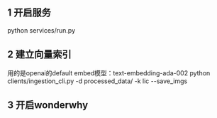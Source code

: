 
## 1 开启服务

python services/run.py 

## 2 建立向量索引

用的是openai的default embed模型：text-embedding-ada-002
python clients/ingestion_cli.py -d processed_data/ -k lic --save_imgs

## 3 开启wonderwhy


